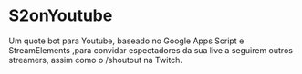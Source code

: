 # S2onYoutube
Um quote bot para Youtube, baseado no Google Apps Script e StreamElements ,para convidar espectadores da sua live a seguirem outros streamers, assim como o /shoutout na Twitch.
